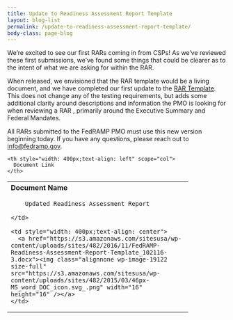 ```yaml
---
title: Update to Readiness Assessment Report Template
layout: blog-list
permalink: /update-to-readiness-assessment-report-template/
body-class: page-blog
---
```

We’re excited to see our first RARs coming in from CSPs! As we’ve reviewed these first submissions, we’ve found some things that could be clearer as to the intent of what we are asking for within the RAR. 

When released, we envisioned that the RAR template would be a living document, and we have completed our first update to the [RAR Template](https://s3.amazonaws.com/sitesusa/wp-content/uploads/sites/482/2016/11/FedRAMP-Readiness-Assessment-Report-Template_102116-3.docx). This does not change any of the testing requirements, but adds some additional clarity around descriptions and information the PMO is looking for when reviewing a RAR , primarily around the Executive Summary and Federal Mandates.

All RARs submitted to the FedRAMP PMO must use this new version beginning today. If you have any questions, please reach out to info@fedramp.gov.

<table style="width: 100%" border="0" cellspacing="0" cellpadding="0">
  <tr>
    <th style="width: 400px;text-align: left" scope="col">
      Document Name
    </th>

    <th style="width: 400px;text-align: left" scope="col">
      Document Link
    </th>
  </tr>

  <tr>
    <td style="width: 400px">

        Updated Readiness Assessment Report

    </td>

    <td style="width: 400px;text-align: center">
      <a href="https://s3.amazonaws.com/sitesusa/wp-content/uploads/sites/482/2016/11/FedRAMP-Readiness-Assessment-Report-Template_102116-3.docx"><img class="alignnone wp-image-19122 size-full" src="https://s3.amazonaws.com/sitesusa/wp-content/uploads/sites/482/2015/03/46px-MS_word_DOC_icon.svg_.png" width="16" height="16" /></a>
    </td>
  </tr>
</table>
